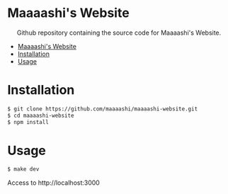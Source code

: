# Maaaashi's Website

<div align="center">Github repository containing the source code for Maaaashi's Website.</div>

- [Maaaashi's Website](#maaaashis-website)
- [Installation](#installation)
- [Usage](#usage)

# Installation

```bash
$ git clone https://github.com/maaaashi/maaaashi-website.git
$ cd maaaashi-website
$ npm install
```

# Usage

```bash
$ make dev
```

Access to http://localhost:3000
